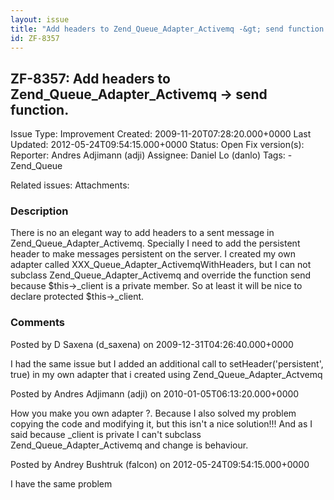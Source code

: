 ```yaml
---
layout: issue
title: "Add headers to Zend_Queue_Adapter_Activemq -&gt; send function."
id: ZF-8357
---
```


ZF-8357: Add headers to Zend\_Queue\_Adapter\_Activemq -> send function.
------------------------------------------------------------------------

 Issue Type: Improvement Created: 2009-11-20T07:28:20.000+0000 Last Updated: 2012-05-24T09:54:15.000+0000 Status: Open Fix version(s): 
 Reporter:  Andres Adjimann (adji)  Assignee:  Daniel Lo (danlo)  Tags: - Zend\_Queue
 
 Related issues: 
 Attachments: 
### Description

There is no an elegant way to add headers to a sent message in Zend\_Queue\_Adapter\_Activemq. Specially I need to add the persistent header to make messages persistent on the server. I created my own adapter called XXX\_Queue\_Adapter\_ActivemqWithHeaders, but I can not subclass Zend\_Queue\_Adapter\_Activemq and override the function send because $this->\_client is a private member. So at least it will be nice to declare protected $this->\_client.

 

 

### Comments

Posted by D Saxena (d\_saxena) on 2009-12-31T04:26:40.000+0000

I had the same issue but I added an additional call to setHeader('persistent', true) in my own adapter that i created using Zend\_Queue\_Adapter\_Actvemq

 

 

Posted by Andres Adjimann (adji) on 2010-01-05T06:13:20.000+0000

How you make you own adapter ?. Because I also solved my problem copying the code and modifying it, but this isn't a nice solution!!! And as I said because \_client is private I can't subclass Zend\_Queue\_Adapter\_Activemq and change is behaviour.

 

 

Posted by Andrey Bushtruk (falcon) on 2012-05-24T09:54:15.000+0000

I have the same problem

 

 